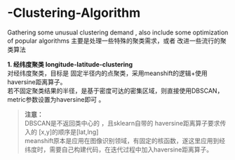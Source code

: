 # -Clustering-Algorithm
Gathering some  unusual  clustering  demand , also include some optimization of  popular algorithms 
主要是处理一些特殊的聚类需求，或者 改进一些流行的聚类算法  

**1. 经纬度聚类  longitude-latitude-clustering**  
对经纬度聚类，目标是 固定半径内的点聚类，采用meanshift的逻辑+使用haversine距离算子。   
若不固定聚类结果的半径，是基于密度可达的密集区域，则直接使用DBSCAN，metric参数设置为haversine即可 。    
> **注意：**  
> DBSCAN是不返回类中心的  ，且sklearn自带的 haversine距离算子要求传入的 [x,y]的顺序是[lat,lng]    
> meanshift原本是应用在图像识别领域，有固定的核函数，遂这里应用到经纬度时，需要自己构建代码，在迭代过程中加入haversine距离算子。  
